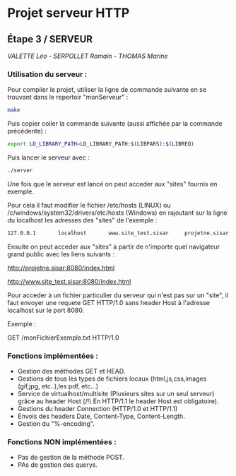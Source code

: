 # **Projet serveur HTTP**

## **Étape 3 / SERVEUR**

_VALETTE Léo - SERPOLLET Romain - THOMAS Marine_

### Utilisation du serveur : ###

Pour compiler le projet, utiliser la ligne de commande suivante en se trouvant dans le repertoir "monServeur" :

```bash
make
```

Puis copier coller la commande suivante (aussi affichée par la commande précédente) : 

```bash
export LD_LIBRARY_PATH=LD_LIBRARY_PATH:$(LIBPARS):$(LIBREQ)
```

Puis lancer le serveur avec :

```bash
./server
```

Une fois que le serveur est lancé on peut acceder aux "sites" fournis en exemple.

Pour cela il faut modifier le fichier /etc/hosts (LINUX) ou /c/windows/system32/drivers/etc/hosts (Windows) en rajoutant sur la ligne du localhost les adresses des "sites" de l'exemple :

```bash
127.0.0.1       localhost       www.site_test.sisar     projetne.sisar
```

Ensuite on peut acceder aux "sites" à partir de n'importe quel navigateur grand public avec les liens suivants :

http://projetne.sisar:8080/index.html

http://www.site_test.sisar:8080/index.html

Pour acceder à un fichier particulier du serveur qui n'est pas sur un "site", il faut envoyer une requete GET HTTP/1.0 sans header Host à l'adresse localhost sur le port 8080.

Exemple :

GET /monFichierExemple.txt HTTP/1.0

### Fonctions implémentées : ###

- Gestion des méthodes GET et HEAD.
- Gestions de tous les types de fichiers locaux (html,js,css,images (gif,jpg, etc..),les  pdf, etc...)
- Service de virtualhost/multisite (Plusieurs sites sur un seul serveur) grâce au header Host (/!\ En HTTP/1.1 le header Host est obligatoire).
- Gestions du header Connection (HTTP/1.0 et HTTP/1.1)
- Envois des headers Date, Content-Type, Content-Length.
- Gestion du "%-encoding".

### Fonctions NON implémentées : ###

- Pas de gestion de la méthode POST.
- PAs de gestion des querys.
